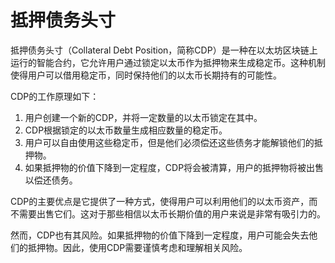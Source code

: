 # 抵押债务头寸

抵押债务头寸（Collateral Debt Position，简称CDP）是一种在以太坊区块链上运行的智能合约，它允许用户通过锁定以太币作为抵押物来生成稳定币。这种机制使得用户可以借用稳定币，同时保持他们的以太币长期持有的可能性。

CDP的工作原理如下：

1. 用户创建一个新的CDP，并将一定数量的以太币锁定在其中。
2. CDP根据锁定的以太币数量生成相应数量的稳定币。
3. 用户可以自由使用这些稳定币，但是他们必须偿还这些债务才能解锁他们的抵押物。
4. 如果抵押物的价值下降到一定程度，CDP将会被清算，用户的抵押物将被出售以偿还债务。

CDP的主要优点是它提供了一种方式，使得用户可以利用他们的以太币资产，而不需要出售它们。这对于那些相信以太币长期价值的用户来说是非常有吸引力的。

然而，CDP也有其风险。如果抵押物的价值下降到一定程度，用户可能会失去他们的抵押物。因此，使用CDP需要谨慎考虑和理解相关风险。
